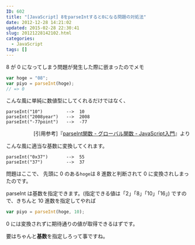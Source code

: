```yaml
---
ID: 602
title: "[JavaScript] 8をparseIntすると0になる問題の対処法"
date: 2012-12-28 14:21:02
updated: 2015-02-28 22:30:41
slug: 20121228142102.html
categories:
  - JavaScript
tags: []
---
```


8 が 0 になってしまう問題が発生した際に嵌まったのでメモ

<!--more-->

```js
var hoge = "08";
var piyo = parseInt(hoge);
// => 0
```

こんな風に単純に数値型にしてくれるだけではなく、

```
parseInt("10")         -->  10
parseInt("2008year")   -->  2008
parseInt("-77point")   -->  -77
```

<div align="right">[引用参考]『<a href="http://goo.gl/jhqb">parseInt関数 - グローバル関数 - JavaScript入門</a>』より</div>

こんな風に適当な基数に変換してくれます。

```
parseInt("0x37")       -->  55
parseInt("37")         -->  37
```

問題はここで、
先頭に 0 のある<code>hoge</code>は 8 進数と判断されて 0 に変換されしまったのです。

parseInt は基数を指定できます。(指定できる値は「2」「8」「10」「16」)
ですので、きちんと 10 進数を指定してやれば

```js
var piyo = parseInt(hoge, 10);
```

0 には変換されずに期待通りの値が取得できるはずです。

要はちゃんと**基数**を指定しろって事ですね。

